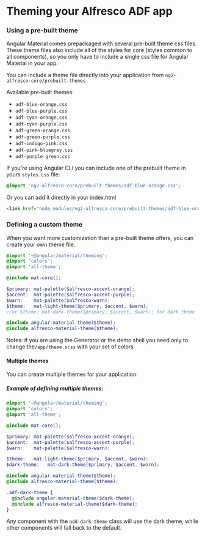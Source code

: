 # Theming your Alfresco ADF app

### Using a pre-built theme
Angular Material comes prepackaged with several pre-built theme css files. These theme files also
include all of the styles for core (styles common to all components), so you only have to include a
single css file for Angular Material in your app.

You can include a theme file directly into your application from
`ng2-alfresco-core/prebuilt-themes`

Available pre-built themes:
* `adf-blue-orange.css`
* `adf-blue-purple.css`
* `adf-cyan-orange.css`
* `adf-cyan-purple.css`
* `adf-green-orange.css`
* `adf-green-purple.css`
* `adf-indigo-pink.css`
* `adf-pink-bluegrey.css`
* `adf-purple-green.css`
  
If you're using Angular CLI you can include one of the prebuilt theme in yours `styles.css` file:
```css
@import 'ng2-alfresco-core/prebuilt-themes/adf-blue-orange.css';
```
Or you can add it directly in your index.html

```html
<link href="node_modules/ng2-alfresco-core/prebuilt-themes/adf-blue-orange.css" rel="stylesheet">
```

### Defining a custom theme

When you want more customization than a pre-built theme offers, you can create your own theme file.

```scss
@import '~@angular/material/theming';
@import 'colors';
@import 'all-theme';

@include mat-core();

$primary: mat-palette($alfresco-accent-orange);
$accent:  mat-palette($alfresco-accent-purple);
$warn:    mat-palette($alfresco-warn);
$theme:   mat-light-theme($primary, $accent, $warn);
//or $theme: mat-dark-theme($primary, $accent, $warn); for dark theme

@include angular-material-theme($theme);
@include alfresco-material-theme($theme);
```

Notes: if you are using the Generator or the demo shell you need only to change the`/app/theme.scss` with your set of colors

#### Multiple themes
You can create multiple themes for your application:

##### Example of defining multiple themes:

```scss
@import '~@angular/material/theming';
@import 'colors';
@import 'all-theme';

@include mat-core();

$primary: mat-palette($alfresco-accent-orange);
$accent:  mat-palette($alfresco-accent-purple);
$warn:    mat-palette($alfresco-warn);

$theme:   mat-light-theme($primary, $accent, $warn);
$dark-theme:   mat-dark-theme($primary, $accent, $warn);

@include angular-material-theme($theme);
@include alfresco-material-theme($theme);

.adf-dark-theme {
  @include angular-material-theme($dark-theme);
  @include alfresco-material-theme($dark-theme);
}
```
Any component with the  `add-dark-theme` class will use the dark theme, while other components will fall back to the default.

